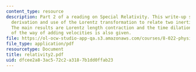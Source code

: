 ```yaml
---
content_type: resource
description: Part 2 of a reading on Special Relativity. This write-up summarizes the
  derivation and use of the Lorentz transformation to relate two inertial frames.
  The main results are Lorentz length contraction and the time dilation. The derivation
  of the way of adding velocities is also given.
file: https://ol-ocw-studio-app-qa.s3.amazonaws.com/courses/8-022-physics-ii-electricity-and-magnetism-fall-2004/dfcee2a83ac572c2a3187b1dd0ffab23_relativity2.pdf
file_type: application/pdf
resourcetype: Document
title: relativity2.pdf
uid: dfcee2a8-3ac5-72c2-a318-7b1dd0ffab23
---
```

